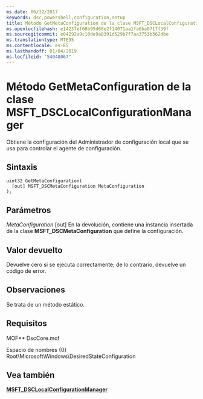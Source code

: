 ```yaml
---
ms.date: 06/12/2017
keywords: dsc,powershell,configuration,setup
title: Método GetMetaConfiguration de la clase MSFT_DSCLocalConfigurationManager
ms.openlocfilehash: e14237ef68b95d68e2f14071aa1fa6ba0717f39f
ms.sourcegitcommit: e04292a9c10de9a8391d529b7f7aa3753b362dbe
ms.translationtype: MTE95
ms.contentlocale: es-ES
ms.lasthandoff: 01/04/2019
ms.locfileid: "54048067"
---
```

# <a name="getmetaconfiguration-method-of-the-msftdsclocalconfigurationmanager-class"></a>Método GetMetaConfiguration de la clase MSFT_DSCLocalConfigurationManager

Obtiene la configuración del Administrador de configuración local que se usa para controlar el agente de configuración.

## <a name="syntax"></a>Sintaxis

```mof
uint32 GetMetaConfiguration(
  [out] MSFT_DSCMetaConfiguration MetaConfiguration
);
```

## <a name="parameters"></a>Parámetros

*MetaConfiguration* \[out\] En la devolución, contiene una instancia insertada de la clase **MSFT_DSCMetaConfiguration** que define la configuración.

## <a name="return-value"></a>Valor devuelto

Devuelve cero si se ejecuta correctamente; de lo contrario, devuelve un código de error.

## <a name="remarks"></a>Observaciones

Se trata de un método estático.

## <a name="requirements"></a>Requisitos

MOF** DscCore.mof

Espacio de nombres {0} Root\Microsoft\Windows\DesiredStateConfiguration

## <a name="see-also"></a>Vea también

[**MSFT_DSCLocalConfigurationManager**](msft-dsclocalconfigurationmanager.md)
